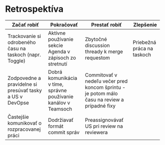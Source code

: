 # Retrospektíva

| **Začať robiť** | **Pokračovať** | **Prestať robiť** | **Zlepšenie** |
|-----------------|----------------|-------------------|---------------|
| Trackovanie si odrobeného času na taskoch (napr. Toggle) | Aktívne používanie sekcie Agenda v zápisoch zo stretnutí | Zbytočné discussion thready k merge requestom | Priebežná práca na taskoch |
| Zodpovedne a pravidelne si presúvať tasky a US v DevOpse | Dobrá komunikácia v tíme, správne používanie kanálov v Teamsoch  | Commitovať v nedeľu večer pred koncom šprintu - je potom málo času na review a prípadné fixy | |
| Častejšie komunikovať o rozpracovanej práci | Dodržiavať formát commit správ | Preassignovávať US pri review na reviewera | |
